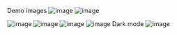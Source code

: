 Demo images
![image](https://github.com/user-attachments/assets/4bce5493-846f-4d32-b027-d2274af39d4b)
![image](https://github.com/user-attachments/assets/00491658-a94b-421d-8b84-1c5111f82f61)

![image](https://github.com/user-attachments/assets/7ebf6a76-de47-40a9-bbe8-e72e1eb62107)
![image](https://github.com/user-attachments/assets/75cdb2d4-1c7f-418d-b752-d70c4fb462c2)
![image](https://github.com/user-attachments/assets/96d301af-ba43-45f0-b637-a3e6277dc8a8)
![image](https://github.com/user-attachments/assets/be956980-d339-415a-b289-6a28cf2105da)
Dark mode
![image](https://github.com/user-attachments/assets/f65b95ec-65d8-4460-abc5-09842d82f150)
